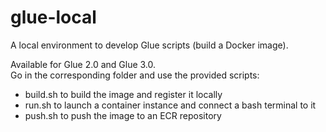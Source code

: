 # glue-local
A local environment to develop Glue scripts (build a Docker image).  

Available for Glue 2.0 and Glue 3.0.  
Go in the corresponding folder and use the provided scripts:  
- build.sh to build the image and register it locally  
- run.sh to launch a container instance and connect a bash terminal to it  
- push.sh to push the image to an ECR repository  

